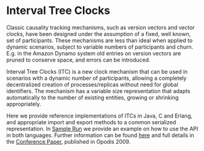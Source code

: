 # Interval Tree Clocks #

Classic causality tracking mechanisms, such as version vectors and vector clocks, have been designed under the assumption of a fixed, well known, set of participants. These mechanisms are less than ideal when applied to dynamic scenarios, subject to variable numbers of participants and churn.  E.g. in the Amazon Dynamo system old entries on version vectors are pruned to conserve space, and errors can be introduced.

Interval Tree Clocks (ITC) is a new clock mechanism that can be used in scenarios with a dynamic number of participants, allowing a completely decentralized creation of processes/replicas without need for global identifiers. The mechanism has a variable size representation that adapts automatically to the number of existing entities, growing or shrinking appropriately.

Here we provide reference implementations of ITCs in Java, C and Erlang, and appropriate import and export methods to a common serialized representation. In [Sample Run](http://code.google.com/p/itclocks/wiki/SimpleDemoRun) we provide an example on how to use the API in both languages. Further information can be found [here](http://code.google.com/p/itclocks/wiki/UseCases) and full details in the [Conference Paper](http://gsd.di.uminho.pt/members/cbm/ps/itc2008.pdf), published in Opodis 2009.